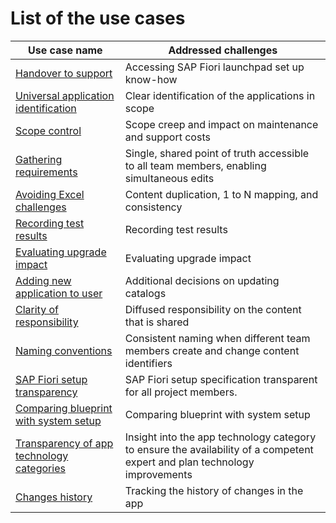 # List of the use cases

| Use case name                                                      | Addressed challenges                                                                  | 
|--------------------------------------------------------------------|---------------------------------------------------------------------------------------|
| [Handover to support](usecases/SPS03/support-handover.md) | Accessing SAP Fiori launchpad set up know-how                       |
| [Universal application identification](usecases/SPS03/app-identification.md) | Clear identification of the applications in scope                       |
| [Scope control](usecases/SPS03/scope-control.md) | Scope creep and impact on maintenance and support costs                      |
| [Gathering requirements](usecases/SPS03/requirements-gathering.md) | Single, shared point of truth accessible to all team members, enabling simultaneous edits |
| [Avoiding Excel challenges](usecases/SPS03/spreadsheet-challenges.md) | Content duplication, 1 to N mapping, and consistency                                  |
| [Recording test results](usecases/SPS03/recording-test-results.md)     | Recording test results                                       |
| [Evaluating upgrade impact](usecases/SPS03/eval-impact.md)     | Evaluating upgrade impact                                      |
| [Adding new application to user](usecases/SPS03/adding-app.md)     | Additional decisions on updating catalogs                                             |
| [Clarity of responsibility](usecases/SPS03/clarity-of-resp.md)     | Diffused responsibility on the content that is shared                                  |
| [Naming conventions](usecases/SPS03/naming.md)                     | Consistent naming when different team members create and change content identifiers |
| [SAP Fiori setup transparency](usecases/SPS03/transparency.md)                     | SAP Fiori setup specification transparent for all project members. |
| [Comparing blueprint with system setup](usecases/SPS03/comparing-blueprint-with-setup.md)                     | Comparing blueprint with system setup |
| [Transparency of app technology categories](usecases/SPS03/tech-category.md)                     | Insight into the app technology category to ensure the availability of a competent expert and plan technology improvements |
| [Changes history](usecases/SPS03/changes-history.md) | Tracking the history of changes in the app |